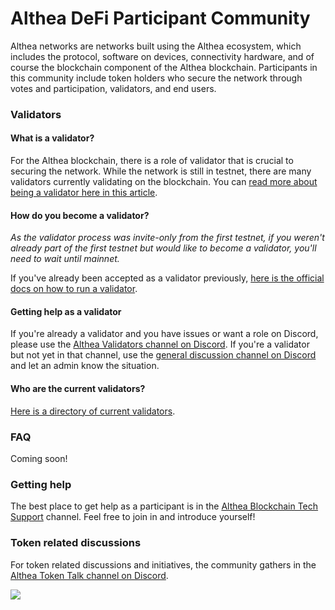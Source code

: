 # Althea DeFi Participant Community

Althea networks are networks built using the Althea ecosystem, which includes the protocol, software on devices, connectivity hardware, and of course the blockchain component of the Althea blockchain. Participants in this community include token holders who secure the network through votes and participation, validators, and end users.

### Validators

#### What is a validator?
For the Althea blockchain, there is a role of validator that is crucial to securing the network. While the network is still in testnet, there are many validators currently validating on the blockchain. You can [read more about being a validator here in this article](https://blog.althea.net/validate/).

#### How do you become a validator?

*As the validator process was invite-only from the first testnet, if you weren't already part of the first testnet but would like to become a validator, you'll need to wait until mainnet.*

If you've already been accepted as a validator previously, [here is the official docs on how to run a validator](https://github.com/althea-net/althea-zone).

#### Getting help as a validator

If you're already a validator and you have issues or want a role on Discord, please use the [Althea Validators channel on Discord](https://discord.com/channels/477147257251299350/595286622178639892). If you're a validator but not yet in that channel, use the [general discussion channel on Discord](https://discord.com/channels/477147257251299350/477147257251299352) and let an admin know the situation. 

#### Who are the current validators?

[Here is a directory of current validators](./defi/validators.md).

### FAQ

Coming soon!

### Getting help

The best place to get help as a participant is in the [Althea Blockchain Tech Support](https://discord.com/channels/477147257251299350/822103099207319573) channel. Feel free to join in and introduce yourself!

### Token related discussions

For token related discussions and initiatives, the community gathers in the [Althea Token Talk channel on Discord](https://discord.com/channels/477147257251299350/1030206718581411990).

[<img src="https://img.shields.io/badge/Edit%20this%20page%20on-Github-lightgrey?style=flat-square">](https://github.com/althea-net/communities/blob/main/README.md)
